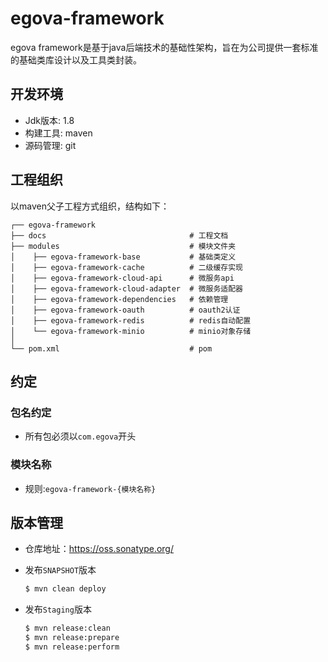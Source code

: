 # egova-framework

egova framework是基于java后端技术的基础性架构，旨在为公司提供一套标准的基础类库设计以及工具类封装。



## 开发环境

- Jdk版本:  1.8
- 构建工具:  maven
- 源码管理:  git

## 工程组织

以maven父子工程方式组织，结构如下：

```
┌── egova-framework  
├── docs                            	# 工程文档
├── modules                         	# 模块文件夹
│    ├── egova-framework-base       	# 基础类定义
│    ├── egova-framework-cache       	# 二级缓存实现
│    ├── egova-framework-cloud-api      # 微服务api
│    ├── egova-framework-cloud-adapter  # 微服务适配器
│    ├── egova-framework-dependencies   # 依赖管理
│    ├── egova-framework-oauth       	# oauth2认证
│    ├── egova-framework-redis       	# redis自动配置
│    └── egova-framework-minio       	# minio对象存储
│
└── pom.xml                         	# pom

```

## 约定

### 包名约定

* 所有包必须以`com.egova`开头

### 模块名称

* 规则:`egova-framework-{模块名称}`
  
## 版本管理

* 仓库地址：https://oss.sonatype.org/

* 发布`SNAPSHOT`版本
  
    ```bash
    $ mvn clean deploy
    ```

* 发布`Staging`版本

  ```bash
  $ mvn release:clean
  $ mvn release:prepare
  $ mvn release:perform
  ```
